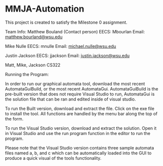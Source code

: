 # MMJA-Automation

This project is created to satisfy the Milestone 0 assignment.

Team Info:
Matthew Bouland (Contact person)
EECS: Mbourlan
Email: matthew.bourland@wsu.edu

Mike Nulle
EECS: mnulle
Email: michael.nulle@wsu.edu

Justin Jackson
EECS: jjackson
Email: justin.jackson@wsu.edu

Matt, Mike, Jackson CS322



Running the Program:

In order to run our graphical automata tool, download the most recent AutomataGuiBuild, or the most recent AutomataGui. AutomataGuiBuild is the pre-built version that does not require Visual Studio to run, AutomataGui is the solution file that can be ran and edited inside of visual studio.

To run the Built version, download and extract the file. Click on the exe file to install the tool. All functions are handled by the menu bar along the top of the form.

To run the Visual Studio version, download and extract the solution. Open it in Visual Studio and use the run program function in the editor to run the program.

Please note that the Visual Studio version contains three sample automata files named a, b, and c which can be automatically loaded into the GUI to produce a quick visual of the tools functionality.
